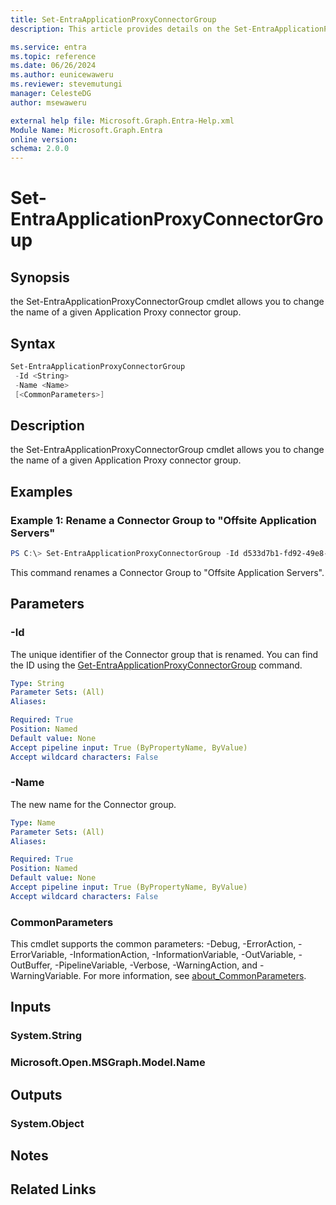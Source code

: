 ```yaml
---
title: Set-EntraApplicationProxyConnectorGroup
description: This article provides details on the Set-EntraApplicationProxyConnectorGroup command.

ms.service: entra
ms.topic: reference
ms.date: 06/26/2024
ms.author: eunicewaweru
ms.reviewer: stevemutungi
manager: CelesteDG
author: msewaweru

external help file: Microsoft.Graph.Entra-Help.xml
Module Name: Microsoft.Graph.Entra
online version:
schema: 2.0.0
---
```


# Set-EntraApplicationProxyConnectorGroup

## Synopsis
the Set-EntraApplicationProxyConnectorGroup cmdlet allows you to change the name of a given Application Proxy connector group.

## Syntax

```powershell
Set-EntraApplicationProxyConnectorGroup
 -Id <String>
 -Name <Name>
 [<CommonParameters>]
```

## Description
the Set-EntraApplicationProxyConnectorGroup cmdlet allows you to change the name of a given Application Proxy connector group.

## Examples

### Example 1: Rename a Connector Group to "Offsite Application Servers"
```powershell
PS C:\> Set-EntraApplicationProxyConnectorGroup -Id d533d7b1-fd92-49e8-a200-3e7dcf7c2ab5 -Name "Offsite Application Servers"
```

This command renames a Connector Group to "Offsite Application Servers".

## Parameters

### -Id
The unique identifier of the Connector group that is renamed.
You can find the ID using the [Get-EntraApplicationProxyConnectorGroup](./Get-EntraApplicationProxyConnectorGroup.md) command.

```yaml
Type: String
Parameter Sets: (All)
Aliases:

Required: True
Position: Named
Default value: None
Accept pipeline input: True (ByPropertyName, ByValue)
Accept wildcard characters: False
```

### -Name
The new name for the Connector group.

```yaml
Type: Name
Parameter Sets: (All)
Aliases:

Required: True
Position: Named
Default value: None
Accept pipeline input: True (ByPropertyName, ByValue)
Accept wildcard characters: False
```

### CommonParameters
This cmdlet supports the common parameters: -Debug, -ErrorAction, -ErrorVariable, -InformationAction, -InformationVariable, -OutVariable, -OutBuffer, -PipelineVariable, -Verbose, -WarningAction, and -WarningVariable. For more information, see [about_CommonParameters](https://go.microsoft.com/fwlink/?LinkID=113216).

## Inputs

### System.String
### Microsoft.Open.MSGraph.Model.Name

## Outputs

### System.Object
## Notes

## Related Links